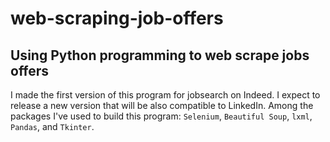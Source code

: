 # web-scraping-job-offers
## Using Python programming to web scrape jobs offers
I made the first version of this program for jobsearch on Indeed. I expect to release a new version that will be also compatible to LinkedIn. Among the packages I've used to build this program: `Selenium`, `Beautiful Soup`, `lxml`, `Pandas`, and `Tkinter`.
